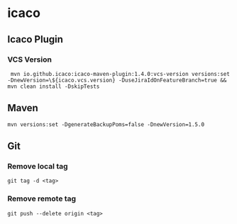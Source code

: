 # icaco
## Icaco Plugin
### VCS Version

     mvn io.github.icaco:icaco-maven-plugin:1.4.0:vcs-version versions:set -DnewVersion=\${icaco.vcs.version} -DuseJiraIdOnFeatureBranch=true && mvn clean install -DskipTests

## Maven

    mvn versions:set -DgenerateBackupPoms=false -DnewVersion=1.5.0

## Git
### Remove local tag

    git tag -d <tag>

### Remove remote tag

    git push --delete origin <tag>